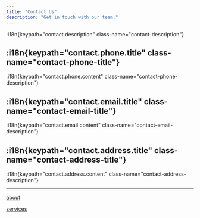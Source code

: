 ```yaml
---
title: "Contact Us"
description: "Get in touch with our team."
---
```


:i18n{keypath="contact.description" class-name="contact-description"}

## :i18n{keypath="contact.phone.title" class-name="contact-phone-title"}

:i18n{keypath="contact.phone.content" class-name="contact-phone-description"}

## :i18n{keypath="contact.email.title" class-name="contact-email-title"}

:i18n{keypath="contact.email.content" class-name="contact-email-description"}

## :i18n{keypath="contact.address.title" class-name="contact-address-title"}

:i18n{keypath="contact.address.content" class-name="contact-address-description"}

---

[about](/about)

[services](/services)

